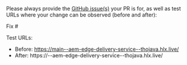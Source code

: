Please always provide the [GitHub issue(s)](../issues) your PR is for, as well as test URLs where your change can be observed (before and after):

Fix #<gh-issue-id>

Test URLs:
- Before: https://main--aem-edge-delivery-service--thojava.hlx.live/
- After: https://<branch>--aem-edge-delivery-service--thojava.hlx.live/
